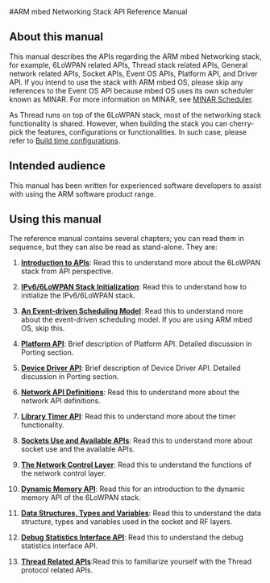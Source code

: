 #ARM mbed Networking Stack API Reference Manual

## About this manual

This manual describes the APIs regarding the ARM mbed Networking stack, for example, 6LoWPAN related APIs, Thread stack related APIs, General network related APIs, Socket APIs, Event OS APIs, Platform API, and Driver API. If you intend to use the stack with ARM mbed OS, please skip any references to the Event OS API because mbed OS uses its own scheduler known as MINAR. For more information on MINAR, see [MINAR Scheduler](https://github.com/ARMmbed/minar).

As Thread runs on top of the 6LoWPAN stack, most of the networking stack functionality is shared. However, when building the stack you can cherry-pick the features, configurations or functionalities. In such case, please refer to [Build time configurations](quick_start_build.md).

## Intended audience

This manual has been written for experienced software developers to assist with using the ARM software product range.

## Using this manual

The reference manual contains several chapters; you can read them in sequence, but they can also be read as stand-alone. They are:

1. [**Introduction to APIs**](06_API_introduction.md): Read this to understand more about the 6LoWPAN stack from API perspective.

2. [**IPv6/6LoWPAN Stack Initialization**](07_API_initialize.md): Read this to understand how to initialize the IPv6/6LoWPAN stack.

3. [**An Event-driven Scheduling Model**](08_API_events.md): Read this to understand more about the event-driven scheduling model. If you are using ARM mbed OS, skip this.

4. [**Platform API**](platform_API.md): Brief description of Platform API. Detailed discussion in Porting section.

5. [**Device Driver API**](driver_api.md): Brief description of Device Driver API. Detailed discussion in Porting section.


6. [**Network API Definitions**](09_API_network_def.md): Read this to understand more about the network API definitions.

7. [**Library Timer API**](10_API_timer.md): Read this to understand more about the timer functionality.

8. [**Sockets Use and Available APIs**](11_API_sockets.md): Read this to understand more about socket use and the available APIs.

9. [**The Network Control Layer**](12_API_network.md): Read this to understand the functions of the network control layer.

10. [**Dynamic Memory API**](13_API_memory.md): Read this for an introduction to the dynamic memory API of the 6LoWPAN stack.

11. [**Data Structures, Types and Variables**](14_API_data.md): Read this to understand the data structure, types and variables used in the socket and RF layers.

12. [**Debug Statistics Interface API**](15_API_debug.md): Read this to understand the debug statistics interface API.

13. [**Thread Related APIs**](thread_APIs.md):Read this to familiarize yourself with the Thread protocol related APIs.


